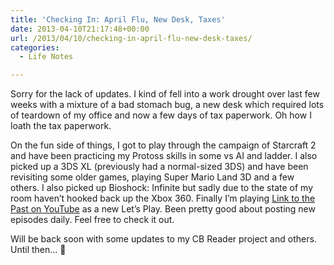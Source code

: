 ```yaml
---
title: 'Checking In: April Flu, New Desk, Taxes'
date: 2013-04-10T21:17:48+00:00
url: /2013/04/10/checking-in-april-flu-new-desk-taxes/
categories:
  - Life Notes

---
```

Sorry for the lack of updates. I kind of fell into a work drought over last few weeks with a mixture of a bad stomach bug, a new desk which required lots of teardown of my office and now a few days of tax paperwork. Oh how I loath the tax paperwork.

On the fun side of things, I got to play through the campaign of Starcraft 2 and have been practicing my Protoss skills in some vs AI and ladder. I also picked up a 3DS XL (previously had a normal-sized 3DS) and have been revisiting some older games, playing Super Mario Land 3D and a few others. I also picked up Bioshock: Infinite but sadly due to the state of my room haven&#8217;t hooked back up the Xbox 360. Finally I&#8217;m playing [Link to the Past on YouTube][1] as a new Let&#8217;s Play. Been pretty good about posting new episodes daily. Feel free to check it out.

Will be back soon with some updates to my CB Reader project and others. Until then&#8230; 🙂

 [1]: http://www.youtube.com/user/cyberzorn